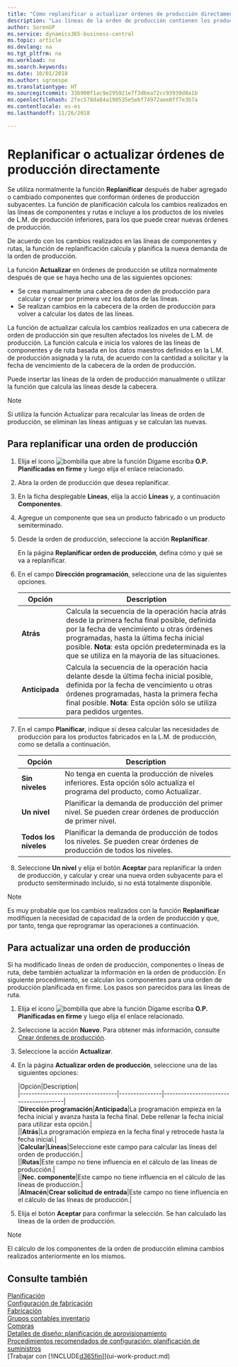 ```yaml
---
title: "Cómo replanificar o actualizar órdenes de producción directamente | Documentos de Microsoft"
description: "Las líneas de la orden de producción contienen los productos que se van a fabricar en la orden de producción."
author: SorenGP
ms.service: dynamics365-business-central
ms.topic: article
ms.devlang: na
ms.tgt_pltfrm: na
ms.workload: na
ms.search.keywords: 
ms.date: 10/01/2018
ms.author: sgroespe
ms.translationtype: HT
ms.sourcegitcommit: 33b900f1ac9e295921e7f3d6ea72cc93939d8a1b
ms.openlocfilehash: 2fec578da84a190535e5ebf74972aee8ff7e3b7a
ms.contentlocale: es-es
ms.lasthandoff: 11/26/2018

---
```

# <a name="replan-or-refresh-production-orders-directly"></a>Replanificar o actualizar órdenes de producción directamente
Se utiliza normalmente la función **Replanificar** después de haber agregado o cambiado componentes que conforman órdenes de producción subyacentes. La función de planificación calcula los cambios realizados en las líneas de componentes y rutas e incluye a los productos de los niveles de L.M. de producción inferiores, para los que puede crear nuevas órdenes de producción.  

De acuerdo con los cambios realizados en las líneas de componentes y rutas, la función de replanificación calcula y planifica la nueva demanda de la orden de producción.  

La función **Actualizar** en órdenes de producción se utiliza normalmente después de que se haya hecho una de las siguientes opciones:

- Se crea manualmente una cabecera de orden de producción para calcular y crear por primera vez los datos de las líneas.
- Se realizan cambios en la cabecera de la orden de producción para volver a calcular los datos de las líneas.

La función de actualizar calcula los cambios realizados en una cabecera de orden de producción sin que resulten afectados los niveles de L.M. de producción. La función calcula e inicia los valores de las líneas de componentes y de ruta basada en los datos maestros definidos en la L.M. de producción asignada y la ruta, de acuerdo con la cantidad a solicitar y la fecha de vencimiento de la cabecera de la orden de producción.

Puede insertar las líneas de la orden de producción manualmente o utilizar la función que calcula las líneas desde la cabecera.  

> [!NOTE]
> Si utiliza la función Actualizar para recalcular las líneas de orden de producción, se eliminan las líneas antiguas y se calculan las nuevas.  

## <a name="to-replan-a-production-order"></a>Para replanificar una orden de producción  
1.  Elija el icono ![bombilla que abre la función Dígame](media/ui-search/search_small.png "Dígame que desea hacer") escriba **O.P. Planificadas en firme** y luego elija el enlace relacionado.  
2.  Abra la orden de producción que desea replanificar.  
3.  En la ficha desplegable **Líneas**, elija la acció **Líneas** y, a continuación **Componentes**.  
4.  Agregue un componente que sea un producto fabricado o un producto semiterminado.  
5.  Desde la orden de producción, seleccione la acción **Replanificar**.  

    En la página **Replanificar orden de producción**, defina cómo y qué se va a replanificar.  
6.  En el campo **Dirección programación**, seleccione una de las siguientes opciones.  

    |Opción|Description|  
    |----------------------------------|---------------------------------------|  
    |**Atrás**|Calcula la secuencia de la operación hacia atrás desde la primera fecha final posible, definida por la fecha de vencimiento u otras órdenes programadas, hasta la última fecha inicial posible. **Nota**: esta opción predeterminada es la que se utiliza en la mayoría de las situaciones.|  
    |**Anticipada**|Calcula la secuencia de la operación hacia delante desde la última fecha inicial posible, definida por la fecha de vencimiento u otras órdenes programadas, hasta la primera fecha final posible. **Nota**: Esta opción sólo se utiliza para pedidos urgentes.|  

7.  En el campo **Planificar**, indique si desea calcular las necesidades de producción para los productos fabricados en la L.M. de producción, como se detalla a continuación.  

    |Opción|Description|  
    |----------------------------------|---------------------------------------|  
    |**Sin niveles**|No tenga en cuenta la producción de niveles inferiores. Esta opción sólo actualiza el programa del producto, como Actualizar.|  
    |**Un nivel**|Planificar la demanda de producción del primer nivel. Se pueden crear órdenes de producción de primer nivel.|  
    |**Todos los niveles**|Planificar la demanda de producción de todos los niveles. Se pueden crear órdenes de producción de todos los niveles.|  

8.  Seleccione **Un nivel** y elija el botón **Aceptar** para replanificar la orden de producción, y calcular y crear una nueva orden subyacente para el producto semiterminado incluido, si no está totalmente disponible.  

> [!NOTE]  
>  Es muy probable que los cambios realizados con la función **Replanificar** modifiquen la necesidad de capacidad de la orden de producción y que, por tanto, tenga que reprogramar las operaciones a continuación.  

## <a name="to-refresh-a-production-order"></a>Para actualizar una orden de producción  
Si ha modificado líneas de orden de producción, componentes o líneas de ruta, debe también actualizar la información en la orden de producción. En siguiente procedimiento, se calculan los componentes para una orden de producción planificada en firme. Los pasos son parecidos para las líneas de ruta.

1.  Elija el icono ![bombilla que abre la función Dígame](media/ui-search/search_small.png "Dígame que desea hacer") escriba **O.P. Planificadas en firme** y luego elija el enlace relacionado.  
2.  Seleccione la acción **Nuevo**. Para obtener más información, consulte [Crear órdenes de producción](production-how-to-create-production-orders.md).  
3.  Seleccione la acción **Actualizar**.
4. En la página **Actualizar orden de producción**, seleccione una de las siguientes opciones:

    |Opción|Description|  
    |----------------------------------|---------------|---------------------------------------|  
    |**Dirección programación**|**Anticipada**|La programación empieza en la fecha inicial y avanza hasta la fecha final. Debe rellenar la fecha inicial para utilizar esta opción.|  
    ||**Atrás**|La programación empieza en la fecha final y retrocede hasta la fecha inicial.|  
    |**Calcular**|**Líneas**|Seleccione este campo para calcular las líneas del orden de producción.|  
    ||**Rutas**|Este campo no tiene influencia en el cálculo de las líneas de producción.|  
    ||**Nec. componente**|Este campo no tiene influencia en el cálculo de las líneas de producción.|  
    |**Almacén**|**Crear solicitud de entrada**|Este campo no tiene influencia en el cálculo de las líneas de producción.|  

5. Elija el botón **Aceptar** para confirmar la selección. Se han calculado las líneas de la orden de producción.

> [!NOTE]  
>  El cálculo de los componentes de la orden de producción elimina cambios realizados anteriormente en los mismos.

## <a name="see-also"></a>Consulte también  
[Planificación](production-planning.md)  
[Configuración de fabricación](production-configure-production-processes.md)  
[Fabricación](production-manage-manufacturing.md)    
[Grupos contables inventario](inventory-manage-inventory.md)  
[Compras](purchasing-manage-purchasing.md)  
[Detalles de diseño: planificación de aprovisionamiento](design-details-supply-planning.md)   
[Procedimientos recomendados de configuración: planificación de suministros](setup-best-practices-supply-planning.md)  
[Trabajar con [!INCLUDE[d365fin](includes/d365fin_md.md)]](ui-work-product.md)

